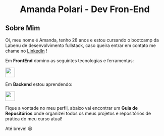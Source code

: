 <h1 align="center">Amanda Polari - Dev Fron-End</h1>

<h2>Sobre Mim</h2>

Oi, meu nome é Amanda, tenho 28 anos e estou cursando o bootcamp da Labenu de desenvolvimento fullstack, caso queira entrar em contato me chame no <a href="https://www.linkedin.com/in/amandapolari/" target="_blank">LinkedIn</a> !


Em **FrontEnd** domino as seguintes tecnologias e ferramentas:

<a href="https://skillicons.dev">
  <img src="https://skillicons.dev/icons?i=html,css,js,react,git,github,figma,jest,firebase,styledcomponents,postman" style="height: 30px;"/>
</a>

Em **Backend** estou aprendendo:

<a href="https://skillicons.dev">
  <img src="https://skillicons.dev/icons?i=typescript,nodejs,mysql,sqlite,express,knex" style="height: 30px;"/>
</a>

Fique a vontade no meu perfil, abaixo vai encontrar um **Guia de Repositórios** onde organizei todos os meus projetos e repositórios de prática do meu curso atual! 

Até breve! 😃
<!---
<img align="right" alt="gif animado" height="210" style="border-radius:50px;" src="https://nadiaakter.com/wp-content/uploads/2022/09/601014116770475.6068beff4640a.gif">
--->
 <!--- 
<div align="center"> 
  <a href="https://instagram.com/amanda.polari" target="_blank"><img src="https://img.shields.io/badge/-Instagram-%23E4405F?style=for-the-badge&logo=instagram&logoColor=white" target="_blank"></a>
  <a href="https://www.linkedin.com/in/amandapolari" target="_blank"><img src="https://img.shields.io/badge/-LinkedIn-%230077B5?style=for-the-badge&logo=linkedin&logoColor=white" target="_blank"></a> 
--->

<!---
<div align="center"> 

[![Snake animation](https://github.com/amandapolari/amandapolari/blob/output/github-contribution-grid-snake.svg)](url)

</div>
--->


</div>

<!---
amandapolari/amandapolari is a ✨ special ✨ repository because its `README.md` (this file) appears on your GitHub profile.
You can click the Preview link to take a look at your changes.
--->
